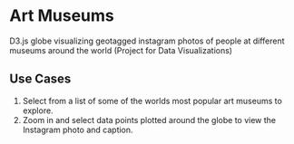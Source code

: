 # Art Museums
D3.js globe visualizing geotagged instagram photos of people at different museums around the world (Project for Data Visualizations)

## Use Cases
1. Select from a list of some of the worlds most popular art museums to explore.
2. Zoom in and select data points plotted around the globe to view the Instagram photo and caption.
